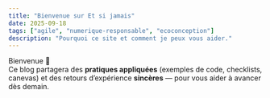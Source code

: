 ```yaml
---
title: "Bienvenue sur Et si jamais"
date: 2025-09-18
tags: ["agile", "numerique-responsable", "ecoconception"]
description: "Pourquoi ce site et comment je peux vous aider."
---
```


Bienvenue 🌿  
Ce blog partagera des **pratiques appliquées** (exemples de code, checklists, canevas) et des retours d’expérience **sincères** — pour vous aider à avancer dès demain.